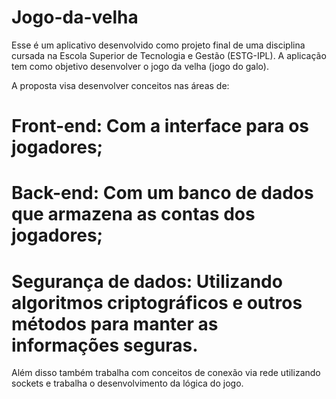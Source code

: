 # Jogo-da-velha

Esse é um aplicativo desenvolvido como projeto final de uma disciplina cursada na Escola Superior de Tecnologia e Gestão (ESTG-IPL).
A aplicação tem como objetivo desenvolver o jogo da velha (jogo do galo).

A proposta visa desenvolver conceitos nas áreas de:
# Front-end: Com a interface para os jogadores;
# Back-end: Com um banco de dados que armazena as contas dos jogadores;
# Segurança de dados: Utilizando algoritmos criptográficos e outros métodos para manter as informações seguras.

Além disso também trabalha com conceitos de conexão via rede utilizando sockets e trabalha o desenvolvimento da lógica do jogo.

